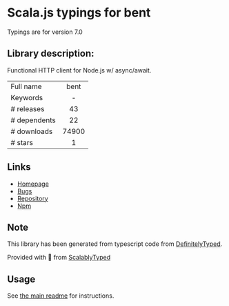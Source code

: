 
# Scala.js typings for bent

Typings are for version 7.0

## Library description:
Functional HTTP client for Node.js w/ async/await.

|                    |                 |
| ------------------ | :-------------: |
| Full name          | bent |
| Keywords           | - |
| # releases         | 43 |
| # dependents       | 22 |
| # downloads        | 74900 |
| # stars            | 1 |

## Links
- [Homepage](https://github.com/mikeal/bent#readme)
- [Bugs](https://github.com/mikeal/bent/issues)
- [Repository](https://github.com/mikeal/bent)
- [Npm](https://www.npmjs.com/package/bent)
    


## Note
This library has been generated from typescript code from [DefinitelyTyped](https://definitelytyped.org).

Provided with :purple_heart: from [ScalablyTyped](https://github.com/oyvindberg/ScalablyTyped)

## Usage
See [the main readme](../../readme.md) for instructions.


